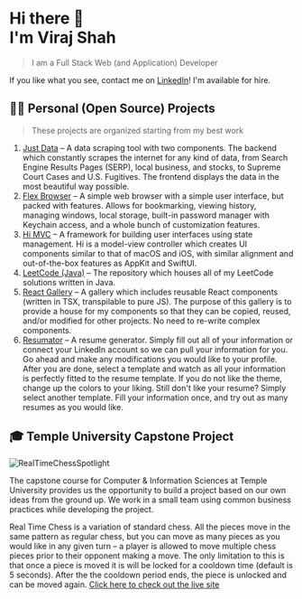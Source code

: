 # Hi there 👋 <br/> I'm Viraj Shah

> I am a Full Stack Web (and Application) Developer

If you like what you see, contact me on [LinkedIn](https://linkedin.com/in/VirajShah21)! I'm available for hire.

## 👨‍💻 Personal (Open Source) Projects

> These projects are organized starting from my best work

1. [Just Data](https://github.com/VirajShah21/JustData) – A data scraping tool with two components. The backend which constantly scrapes the internet for any kind of data, from Search Engine Results Pages (SERP), local business, and stocks, to Supreme Court Cases and U.S. Fugitives. The frontend displays the data in the most beautiful way possible.
2. [Flex Browser](https://github.com/VirajShah21/FlexBrowser) – A simple web browser with a simple user interface, but packed with features. Allows for bookmarking, viewing history, managing windows, local storage, built-in password manager with Keychain access, and a whole bunch of customization features.
3. [Hi MVC](https://github.com/VirajShah21/Hi) – A framework for building user interfaces using state management. Hi is a model-view controller which creates UI components similar to that of macOS and iOS, with similar alignment and out-of-the-box features as AppKit and SwiftUI.
4. [LeetCode (Java)](https://github.com/VirajShah21/LeetCode-Java) – The repository which houses all of my LeetCode solutions written in Java.
5. [React Gallery](https://github.com/VirajShah21/ReactGallery) – A gallery which includes reusable React components (written in TSX, transpilable to pure JS). The purpose of this gallery is to provide a house for my components so that they can be copied, reused, and/or modified for other projects. No need to re-write complex components.
6. [Resumator](https://github.com/VirajShah21/Resumator) – A resume generator. Simply fill out all of your information or connect your LinkedIn account so we can pull your information for you. Go ahead and make any modifications you would like to your profile. After you are done, select a template and watch as all your information is perfectly fitted to the resume template. If you do not like the theme, change up the colors to your liking. Still don't like your resume? Simply select another template. Fill your information once, and try out as many resumes as you would like.

## 🎓 Temple University Capstone Project

![RealTimeChessSpotlight](https://user-images.githubusercontent.com/4074683/164947425-23b00c1a-8c5b-48e9-81d0-cc631a772c3d.png)

The capstone course for Computer & Information Sciences at Temple University provides us the opportunity to build a project based on our own ideas from the ground up. We work in a small team using common business practices while developing the project.

Real Time Chess is a variation of standard chess. All the pieces move in the same pattern as regular chess, but you can move as many pieces as you would like in any given turn – a player is allowed to move multiple chess pieces prior to their opponent making a move. The only limitation to this is that once a piece is moved it is will be locked for a cooldown time (default is 5 seconds). After the the cooldown period ends, the piece is unlocked and can be moved again. [Click here to check out the live site](http://rtc-capstone.herokuapp.com)
